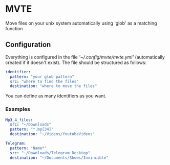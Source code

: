 # MVTE
Move files on your unix system automatically using 'glob' as a matching function

## Configuration
Everything is configured in the file *'~/.config/mvte/mvte.yml'* (automatically created if it doesn't exist).
The file should be structured as follows:
```yaml
identifier:
  pattern: "your glob pattern" 
  src: "where to find the files"
  destination: "where to move the files"
```
You can define as many identifiers as you want.

### Examples
```yaml
Mp3_4_files:
  src: "~/Downloads"
  pattern: "*.mp[34]"
  destination: "~/Videos/YoutubeVideos"
```
```yaml
Telegram:
  pattern: "Name*"
  src: "~/Downloads/Telegram Desktop"
  destination: "~/Documents/Shows/Invincible"
```
